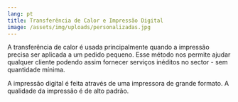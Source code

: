 ```yaml
---
lang: pt
title: Transferência de Calor e Impressão Digital
image: /assets/img/uploads/personalizadas.jpg
---
```

A transferência de calor é usada principalmente quando a impressão precisa ser aplicada a um pedido pequeno. Esse método nos permite ajudar qualquer cliente podendo assim fornecer serviços inéditos no sector - sem quantidade mínima.

A  impressão  digital  é  feita  através  de uma  impressora  de  grande  formato.  A  qualidade da impressão é de alto padrão.

